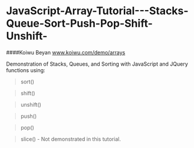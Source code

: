 JavaScript-Array-Tutorial---Stacks-Queue-Sort-Push-Pop-Shift-Unshift-
=====================================================================

####Koiwu Beyan
www.koiwu.com/demo/arrays

Demonstration of Stacks, Queues, and Sorting with JavaScript and JQuery functions using:
>sort()

>shift()

>unshift()

>push()

>pop()

>slice() - Not demonstrated in this tutorial.
